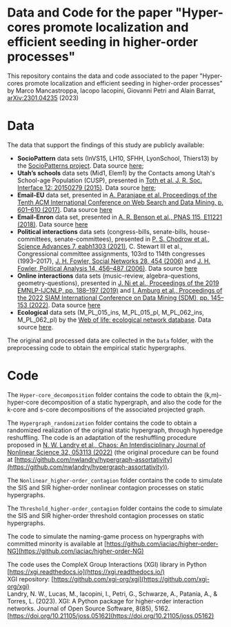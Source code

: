 # Data and Code for the paper "Hyper-cores promote localization and efficient seeding in higher-order processes"
This repository contains the data and code associated to the paper "Hyper-cores promote localization and efficient seeding in higher-order processes" by Marco Mancastroppa, Iacopo Iacopini, Giovanni Petri and Alain Barrat, [arXiv:2301.04235](https://arxiv.org/abs/2301.04235) (2023)
# Data
The data that support the findings of this study are publicly available:
* **SocioPattern** data sets (InVS15, LH10, SFHH, LyonSchool, Thiers13) by the [SocioPatterns project](http://www.sociopatterns.org/). Data source [here](http://www.sociopatterns.org/datasets/);
* **Utah’s schools** data sets (Mid1, Elem1) by the Contacts among Utah's School-age Population (CUSP), presented in [Toth et al. J. R. Soc. Interface 12: 20150279 (2015)](https://royalsocietypublishing.org/doi/10.1098/rsif.2015.0279). Data source [here](https://royalsocietypublishing.org/doi/suppl/10.1098/rsif.2015.0279);
* **Email-EU** data set, presented in [A. Paranjape et al. Proceedings of the Tenth ACM International Conference on Web Search and Data Mining, p. 601–610 (2017)](https://dl.acm.org/doi/10.1145/3018661.3018731). Data source [here](https://www.cs.cornell.edu/~arb/data/)
* **Email-Enron** data set, presented in [A. R. Benson et al., PNAS 115, E11221 (2018)](https://www.pnas.org/doi/10.1073/pnas.1800683115). Data source [here](https://www.cs.cornell.edu/~arb/data/)
* **Political interactions** data sets (congress-bills, senate-bills, house-committees, senate-committees), presented in [P. S. Chodrow et al., Science Advances 7, eabh1303 (2021)](https://www.science.org/doi/10.1126/sciadv.abh1303), C. Stewart III et al., Congressional committee assignments, 103rd to 114th congresses (1993–2017), [J. H. Fowler, Social Networks 28, 454 (2006)](https://doi.org/10.1016/j.socnet.2005.11.003) and [J. H. Fowler, Political Analysis 14, 456–487 (2006)](https://doi.org/10.1093/pan/mpl002). Data source [here](https://www.cs.cornell.edu/~arb/data/)
* **Online interactions** data sets (music-review, algebra-questions, geometry-questions), presented in [J. Ni et al., Proceedings of the 2019 EMNLP-IJCNLP, pp. 188–197 (2019)](https://aclanthology.org/D19-1018/) and [I. Amburg et al., Proceedings of the 2022 SIAM International Conference on Data Mining (SDM), pp. 145–153 (2022)](https://epubs.siam.org/doi/10.1137/1.9781611977172.17). Data source [here](https://www.cs.cornell.edu/~arb/data/)
* **Ecological** data sets (M_PL_015_ins, M_PL_015_pl, M_PL_062_ins, M_PL_062_pl) by the [Web of life: ecological network database](https://www.web-of-life.es ). Data source [here](https://www.web-of-life.es).

The original and processed data are collected in the `Data` folder, with the preprocessing code to obtain the empirical static hypergraphs.
# Code

The `Hyper-core_decomposition` folder contains the code to obtain the (k,m)-hyper-core decomposition of a static hypergraph, and also the code for the k-core and s-core decompositions of the associated projected graph. 

The `Hypergraph_randomization` folder contains the code to obtain a randomized realization of the original static hypergraph, through hyperedge reshuffling. The code is an adaptation of the reshuffling procedure proposed in [N. W. Landry et al., Chaos: An Interdisciplinary Journal of Nonlinear Science 32, 053113 (2022)](https://doi.org/10.1063/5.0086905) (the original procedure can be found at [https://github.com/nwlandry/hypergraph-assortativity](https://github.com/nwlandry/hypergraph-assortativity)).  

The `Nonlinear_higher-order_contagion` folder contains the code to simulate the SIS and SIR higher-order nonlinear contagion processes on static hypergraphs.  

The `Threshold_higher-order_contagion` folder contains the code to simulate the SIS and SIR higher-order threshold contagion processes on static hypergraphs.  

The code to simulate the naming-game process on hypergraphs with committed minority is available at [https://github.com/iaciac/higher-order-NG](https://github.com/iaciac/higher-order-NG)

The code uses the CompleX Group Interactions (XGI) library in Python [https://xgi.readthedocs.io](https://xgi.readthedocs.io/)  
XGI repository: [https://github.com/xgi-org/xgi](https://github.com/xgi-org/xgi)  
Landry, N. W., Lucas, M., Iacopini, I., Petri, G., Schwarze, A., Patania, A., & Torres, L. (2023). XGI: A Python package for higher-order interaction networks. Journal of Open Source Software, 8(85), 5162. [https://doi.org/10.21105/joss.05162](https://doi.org/10.21105/joss.05162)
